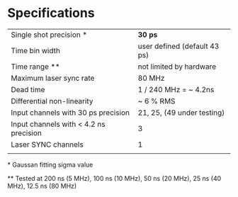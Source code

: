 # Specifications
|                                        |                              |
|----------------------------------------|------------------------------|
| Single shot precision *                | **30 ps**                    |
| Time bin width                         | user defined (default 43 ps) |
| Time range **                          | not limited by hardware      |
| Maximum laser sync rate                | 80 MHz                       |
| Dead time                              | 1 / 240 MHz = ~ 4.2ns        |
| Differential non-linearity             | ~ 6 % RMS                    |
| Input channels with 30 ps precision    | 21, 25, (49 under testing)   |
| Input channels with < 4.2 ns precision | 3                            |
| Laser SYNC channels                    | 1                            |
|                                        |                              |

\* Gaussan fitting sigma value

\*\* Tested at 200 ns (5 MHz), 100 ns (10 MHz), 50 ns (20 MHz), 25 ns (40 MHz), 12.5 ns (80 MHz)
